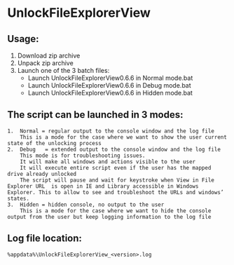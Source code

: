 # UnlockFileExplorerView

## Usage:

1.	Download zip archive
2.	Unpack zip archive
3.	Launch one of the 3 batch files:
	* Launch UnlockFileExplorerView0.6.6 in Normal mode.bat
	* Launch UnlockFileExplorerView0.6.6 in Debug mode.bat
	* Launch UnlockFileExplorerView0.6.6 in Hidden mode.bat


## The script can be launched in 3 modes:
	1.	Normal = regular output to the console window and the log file
		This is a mode for the case where we want to show the user current state of the unlocking process
	2.	Debug   = extended output to the console window and the log file
		This mode is for troubleshooting issues.
		It will make all windows and actions visible to the user
		It will execute entire script even if the user has the mapped drive already unlocked
		The script will pause and wait for keystroke when View in File Explorer URL  is open in IE and Library accessible in Windows Explorer. This to allow to see and troubleshoot the URLs and windows’ states.
	3.	Hidden = hidden console, no output to the user
		This is a mode for the case where we want to hide the console output from the user but keep logging information to the log file

## Log file location:
	%appdata%\UnlockFileExplorerView_<version>.log	
